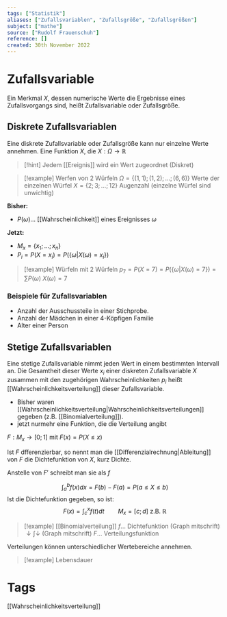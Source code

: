 ```yaml
---
tags: ["Statistik"]
aliases: ["Zufallsvariablen", "Zufallsgröße", "Zufallsgrößen"]
subject: ["mathe"]
source: ["Rudolf Frauenschuh"]
reference: []
created: 30th November 2022
---
```


# Zufallsvariable
Ein Merkmal $X$, dessen numerische Werte die Ergebnisse eines Zufallsvorgangs sind, heißt Zufallsvariable oder Zufallsgröße.
## Diskrete Zufallsvariablen
Eine diskrete Zufallsvariable oder Zufallsgröße kann nur einzelne Werte annehmen.
Eine Funktion $X$, die $X:\Omega\rightarrow\mathbb{R}$

>[!hint] Jedem [[Ereignis]] wird ein Wert zugeordnet (Diskret)

>[!example] Werfen von 2 Würfeln
>$\Omega=\{(1,1);(1,2);\dots;(6,6)\}$ Werte der einzelnen Würfel
>$X=\{2;3;\dots;12\}$ Augenzahl (einzelne Würfel sind unwichtig)

**Bisher:**
- $P(\omega)\dots$ [[Wahrscheinlichkeit]] eines Ereignisses $\omega$

**Jetzt:**
- $M_{x}=\{x_{1};\dots ;x_{n}\}$
- $P_{i}=P(X=x_{i})=P(\{\omega|X(\omega)=x_{i}\})$

>[!example] Würfeln mit $2$ Würfeln
>$p_{7}=P(X=7)=P(\{\omega|X(\omega)=7\})=\sum\limits P(\omega)$
>$X(\omega)=7$



### Beispiele für Zufallsvariablen
- Anzahl der Ausschussteile in einer Stichprobe.
- Anzahl der Mädchen in einer 4-Köpfigen Familie
- Alter einer Person

## Stetige Zufallsvariablen
Eine stetige Zufallsvariable nimmt jeden Wert in einem bestimmten Intervall an.
Die Gesamtheit dieser Werte $x_{i}$ einer diskreten Zufallsvariable $X$ zusammen mit den zugehörigen Wahrscheinlichkeiten $p_{i}$ heißt [[Wahrscheinlichkeitsverteilung]] dieser Zufallsvariable.

- Bisher waren [[Wahrscheinlichkeitsverteilung|Wahrscheinlichkeitsverteilungen]] gegeben (z.B. [[Binomialverteilung]]).
- jetzt nurmehr eine Funktion, die die Verteilung angibt

$F: M_{x}\rightarrow[0;1]$ mit $F(x)=P(X\leq x)$

Ist $F$ dfferenzierbar, so nennt man die [[Differenzialrechnung|Ableitung]] von $F$ die Dichtefunktion von $X$, kurz Dichte.

Anstelle von $F'$ schreibt man sie als $f$

$$
\int^{b}_{a} f(x)dx= F(b)-F(a) = P(a\leq X\leq b)
$$
Ist die Dichtefunktion gegeben, so ist:
$$
F(x)=\int^{x}_{c}f(t)dt\qquad M_{x}=[c;d]\text{ z.B. } \mathbb{R}
$$
> [!example] [[Binomialverteilung]]
> $f\dots$ Dichtefunktion
> (Graph mitschrift)
> $\downarrow\int\downarrow$
> (Graph mitschrift)
> $F\dots$ Verteilungsfunktion

Verteilungen können unterschiedlicher Wertebereiche annehmen.

>[!example] Lebensdauer

# Tags
[[Wahrscheinlichkeitsverteilung]]